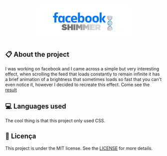 
<h1 align="center">
    <img src="./images/icon-repo-shimmer.png" alt="Facebook Shimmer by Jhony Walker" width="300px" />
</h1>

## :clipboard: About the project

I was working on facebook and I came across a simple but very interesting effect, when scrolling the feed that loads constantly to remain infinite it has a brief animation of a brightness that sometimes loads so fast that you can't even notice it, however I decided to recreate this effect. Come see the [result](https://dribbble.com/)

## :computer: Languages used

The cool thing is that this project only used CSS.

## :book: Licença

This project is under the MIT license. See the [LICENSE](LICENSE.md) for more details.
